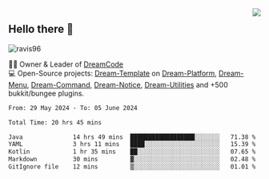 <img align='right' src="https://github-readme-stats.vercel.app/api?username=Ravis96&show_icons=true">

## Hello there 👋
<p align="left"> <img src="https://komarev.com/ghpvc/?username=ravis96&label=Profile%20views&color=0e75b6&style=flat" alt="ravis96" /> </p>

👨‍💻 Owner & Leader of [DreamCode](https://github.com/DreamPoland) <br>
💻 Open-Source projects: [Dream-Template](https://github.com/DreamPoland/dream-template) on [Dream-Platform](https://github.com/DreamPoland/dream-platform), [Dream-Menu](https://github.com/DreamPoland/dream-menu), [Dream-Command](https://github.com/DreamPoland/dream-command), [Dream-Notice](https://github.com/DreamPoland/dream-notice), [Dream-Utilities](https://github.com/DreamPoland/dream-utilities) and +500 bukkit/bungee plugins.

<!--START_SECTION:waka-->

```txt
From: 29 May 2024 - To: 05 June 2024

Total Time: 20 hrs 45 mins

Java              14 hrs 49 mins  ██████████████████░░░░░░░   71.38 %
YAML              3 hrs 11 mins   ████░░░░░░░░░░░░░░░░░░░░░   15.39 %
Kotlin            1 hr 35 mins    ██░░░░░░░░░░░░░░░░░░░░░░░   07.65 %
Markdown          30 mins         ▓░░░░░░░░░░░░░░░░░░░░░░░░   02.48 %
GitIgnore file    12 mins         ▒░░░░░░░░░░░░░░░░░░░░░░░░   01.01 %
```

<!--END_SECTION:waka-->
